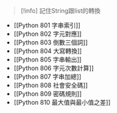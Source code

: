 >[!info]
>記住String跟list的轉換

- [[Python 801 字串索引]]
- [[Python 802 字元對應]]
- [[Python 803 倒數三個詞]]
- [[Python 804 大寫轉換]]
- [[Python 805 字串輸出]]
- [[Python 806 字元次數計算]]
- [[Python 807 字串加總]]
- [[Python 808 社會安全碼]]
- [[Python 809 密碼規則]]
- [[Python 810 最大值與最小值之差]]